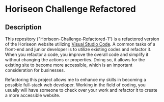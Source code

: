 # Horiseon Challenge Refactored 

## Description

This repository ("Horiseon-Challenge-Refactored-1") is a refactored version of the Horiseon website utilizing [Visual Studio Code](https://code.visualstudio.com). A common tasks of a front-end and junior developer is to utilize existing codes and refactor it. When you refactor a code, you improve the overall code and simplify it without changing the actions or properties. Doing so, it allows for the existing site to become more accessible, which is an important consideration for businesses.

Refactoring this project allows me to enhance my skills in becoming a possible full-stack web developer. Working in the field of coding, you usually will have someone to check over your work and refactor it to create a more accessible website.  

